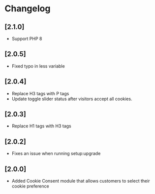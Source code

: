 # Changelog

## [2.1.0]
* Support PHP 8

## [2.0.5]
* Fixed typo in less variable

## [2.0.4]
* Replace H3 tags with P tags
* Update toggle slider status after visitors accept all cookies.

## [2.0.3]
* Replace H1 tags with H3 tags

## [2.0.2]
* Fixes an issue when running setup:upgrade

## [2.0.0]
* Added Cookie Consent module that allows customers to select their cookie preference
